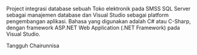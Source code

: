 Project integrasi database sebuah Toko elektronik pada SMSS SQL Server sebagai manajemen database dan Visual Studio sebagai platform pengembangan aplikasi.
Bahasa yang digunakan adalah C# atau C-Sharp, dengan framework ASP.NET Web Application (.NET Framework) pada Visual Studio.

Tangguh Chairunnisa
